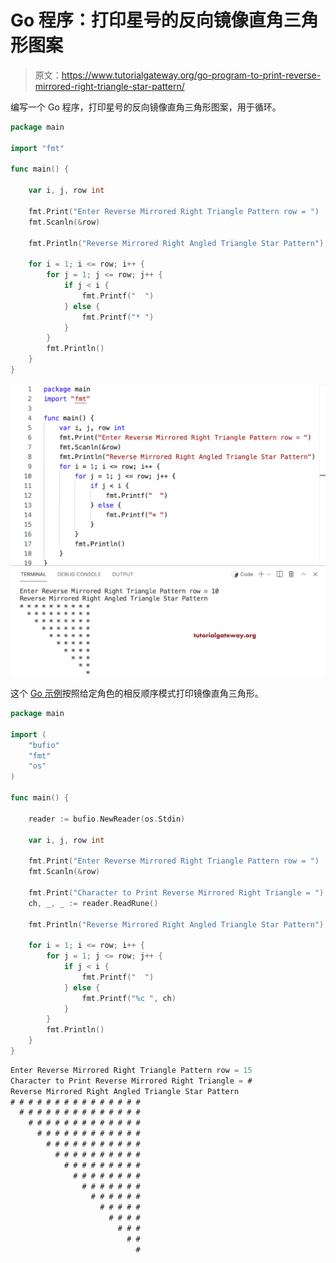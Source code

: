 # Go 程序：打印星号的反向镜像直角三角形图案

> 原文：<https://www.tutorialgateway.org/go-program-to-print-reverse-mirrored-right-triangle-star-pattern/>

编写一个 Go 程序，打印星号的反向镜像直角三角形图案，用于循环。

```go
package main

import "fmt"

func main() {

	var i, j, row int

	fmt.Print("Enter Reverse Mirrored Right Triangle Pattern row = ")
	fmt.Scanln(&row)

	fmt.Println("Reverse Mirrored Right Angled Triangle Star Pattern")

	for i = 1; i <= row; i++ {
		for j = 1; j <= row; j++ {
			if j < i {
				fmt.Printf("  ")
			} else {
				fmt.Printf("* ")
			}
		}
		fmt.Println()
	}
}
```

![Go Program to Print Reverse Mirrored Right Triangle Star Pattern](img/bdace9287725b4446371f9003efedf55.png)

这个 [Go 示例](https://www.tutorialgateway.org/go-programs/)按照给定角色的相反顺序模式打印镜像直角三角形。

```go
package main

import (
	"bufio"
	"fmt"
	"os"
)

func main() {

	reader := bufio.NewReader(os.Stdin)

	var i, j, row int

	fmt.Print("Enter Reverse Mirrored Right Triangle Pattern row = ")
	fmt.Scanln(&row)

	fmt.Print("Character to Print Reverse Mirrored Right Triangle = ")
	ch, _, _ := reader.ReadRune()

	fmt.Println("Reverse Mirrored Right Angled Triangle Star Pattern")

	for i = 1; i <= row; i++ {
		for j = 1; j <= row; j++ {
			if j < i {
				fmt.Printf("  ")
			} else {
				fmt.Printf("%c ", ch)
			}
		}
		fmt.Println()
	}
}
```

```go
Enter Reverse Mirrored Right Triangle Pattern row = 15
Character to Print Reverse Mirrored Right Triangle = #
Reverse Mirrored Right Angled Triangle Star Pattern
# # # # # # # # # # # # # # # 
  # # # # # # # # # # # # # # 
    # # # # # # # # # # # # # 
      # # # # # # # # # # # # 
        # # # # # # # # # # # 
          # # # # # # # # # # 
            # # # # # # # # # 
              # # # # # # # # 
                # # # # # # # 
                  # # # # # # 
                    # # # # # 
                      # # # # 
                        # # # 
                          # # 
                            # 
```